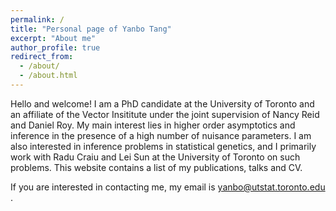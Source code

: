 ```yaml
---
permalink: /
title: "Personal page of Yanbo Tang"
excerpt: "About me"
author_profile: true
redirect_from: 
  - /about/
  - /about.html
---
```


Hello and welcome! I am a PhD candidate at the University of Toronto and an affiliate of the Vector Insititute under the joint supervision of Nancy Reid and Daniel Roy.
My main interest lies in higher order asymptotics and inference in the presence of a high number of nuisance parameters. 
I am also interested in inference problems in statistical genetics, and I primarily work with Radu Craiu and Lei Sun at the University of Toronto on such problems. 
This website contains a list of my publications, talks and CV. 

If you are interested in contacting me, my email is yanbo@utstat.toronto.edu . 
